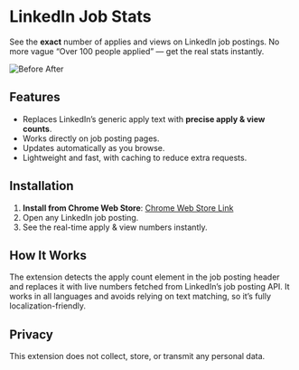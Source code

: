 # LinkedIn Job Stats

See the **exact** number of applies and views on LinkedIn job postings.
No more vague “Over 100 people applied” — get the real stats instantly.

![Before After](https://i.imgur.com/ofhmUsU.jpeg)

## Features

* Replaces LinkedIn’s generic apply text with **precise apply & view counts**.
* Works directly on job posting pages.
* Updates automatically as you browse.
* Lightweight and fast, with caching to reduce extra requests.

## Installation

1. **Install from Chrome Web Store**: [Chrome Web Store Link](https://chromewebstore.google.com/detail/linkedin-job-stats/mmlljgngdpkedeimjjobakikkkfgined)
2. Open any LinkedIn job posting.
3. See the real-time apply & view numbers instantly.

## How It Works

The extension detects the apply count element in the job posting header and replaces it with live numbers fetched from LinkedIn’s job posting API.
It works in all languages and avoids relying on text matching, so it’s fully localization-friendly.

## Privacy

This extension does not collect, store, or transmit any personal data.